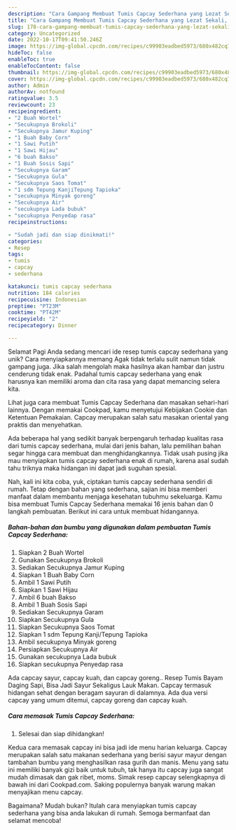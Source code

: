 ```yaml
---
description: "Cara Gampang Membuat Tumis Capcay Sederhana yang Lezat Sekali, Lezat"
title: "Cara Gampang Membuat Tumis Capcay Sederhana yang Lezat Sekali, Lezat"
slug: 178-cara-gampang-membuat-tumis-capcay-sederhana-yang-lezat-sekali-lezat
category: Uncategorized
date: 2022-10-17T09:41:50.246Z
image: https://img-global.cpcdn.com/recipes/c99903eadbed5973/680x482cq70/tumis-capcay-sederhana-foto-resep-utama.jpg
hideToc: false
enableToc: true
enableTocContent: false
thumbnail: https://img-global.cpcdn.com/recipes/c99903eadbed5973/680x482cq70/tumis-capcay-sederhana-foto-resep-utama.jpg
cover: https://img-global.cpcdn.com/recipes/c99903eadbed5973/680x482cq70/tumis-capcay-sederhana-foto-resep-utama.jpg
author: Admin
authorAv: notfound
ratingvalue: 3.5
reviewcount: 23
recipeingredient:
- "2 Buah Wortel"
- "Secukupnya Brokoli"
- "Secukupnya Jamur Kuping"
- "1 Buah Baby Corn"
- "1 Sawi Putih"
- "1 Sawi Hijau"
- "6 buah Bakso"
- "1 Buah Sosis Sapi"
- "Secukupnya Garam"
- "Secukupnya Gula"
- "Secukupnya Saos Tomat"
- "1 sdm Tepung KanjiTepung Tapioka"
- "secukupnya Minyak goreng"
- "Secukupnya Air"
- "secukupnya Lada bubuk"
- "secukupnya Penyedap rasa"
recipeinstructions:

- "Sudah jadi dan siap dinikmati!"
categories:
- Resep
tags:
- tumis
- capcay
- sederhana

katakunci: tumis capcay sederhana 
nutrition: 184 calories
recipecuisine: Indonesian
preptime: "PT23M"
cooktime: "PT42M"
recipeyield: "2"
recipecategory: Dinner

---
```



Selamat Pagi Anda sedang mencari ide resep tumis capcay sederhana yang unik? Cara menyiapkannya memang Agak tidak terlalu sulit namun tidak gampang juga. Jika salah mengolah maka hasilnya akan hambar dan justru cenderung tidak enak. Padahal tumis capcay sederhana yang enak harusnya kan memiliki aroma dan cita rasa yang dapat memancing selera kita.


Lihat juga cara membuat Tumis Capcay Sederhana dan masakan sehari-hari lainnya. Dengan memakai Cookpad, kamu menyetujui Kebijakan Cookie dan Ketentuan Pemakaian. Capcay merupakan salah satu masakan oriental yang praktis dan menyehatkan.

Ada beberapa hal yang sedikit banyak berpengaruh terhadap kualitas rasa dari tumis capcay sederhana, mulai dari jenis bahan, lalu pemilihan bahan segar hingga cara membuat dan menghidangkannya. Tidak usah pusing jika mau menyiapkan tumis capcay sederhana enak di rumah, karena asal sudah tahu triknya maka hidangan ini dapat jadi suguhan spesial.


Nah, kali ini kita coba, yuk, ciptakan tumis capcay sederhana sendiri di rumah. Tetap dengan bahan yang sederhana, sajian ini bisa memberi manfaat dalam membantu menjaga kesehatan tubuhmu sekeluarga. Kamu bisa membuat Tumis Capcay Sederhana memakai 16 jenis bahan dan 0 langkah pembuatan. Berikut ini cara untuk membuat hidangannya.

<!--inarticleads1-->

##### Bahan-bahan dan bumbu yang digunakan dalam pembuatan Tumis Capcay Sederhana:

1. Siapkan 2 Buah Wortel
1. Gunakan Secukupnya Brokoli
1. Sediakan Secukupnya Jamur Kuping
1. Siapkan 1 Buah Baby Corn
1. Ambil 1 Sawi Putih
1. Siapkan 1 Sawi Hijau
1. Ambil 6 buah Bakso
1. Ambil 1 Buah Sosis Sapi
1. Sediakan Secukupnya Garam
1. Siapkan Secukupnya Gula
1. Siapkan Secukupnya Saos Tomat
1. Siapkan 1 sdm Tepung Kanji/Tepung Tapioka
1. Ambil secukupnya Minyak goreng
1. Persiapkan Secukupnya Air
1. Gunakan secukupnya Lada bubuk
1. Siapkan secukupnya Penyedap rasa


Ada capcay sayur, capcay kuah, dan capcay goreng.. Resep Tumis Bayam Daging Sapi, Bisa Jadi Sayur Sekaligus Lauk Makan. Capcay termasuk hidangan sehat dengan beragam sayuran di dalamnya. Ada dua versi capcay yang umum ditemui, capcay goreng dan capcay kuah. 

<!--inarticleads2-->

##### Cara memasak Tumis Capcay Sederhana:


1. Selesai dan siap dihidangkan!

Kedua cara memasak capcay ini bisa jadi ide menu harian keluarga. Capcay merupakan salah satu makanan sederhana yang berisi sayur mayur dengan tambahan bumbu yang menghasilkan rasa gurih dan manis. Menu yang satu ini memiliki banyak gizi baik untuk tubuh, tak hanya itu capcay juga sangat mudah dimasak dan gak ribet, moms. Simak resep capcay selengkapnya di bawah ini dari Cookpad.com. Saking populernya banyak warung makan menyajikan menu capcay. 

Bagaimana? Mudah bukan? Itulah cara menyiapkan tumis capcay sederhana yang bisa anda lakukan di rumah. Semoga bermanfaat dan selamat mencoba!
